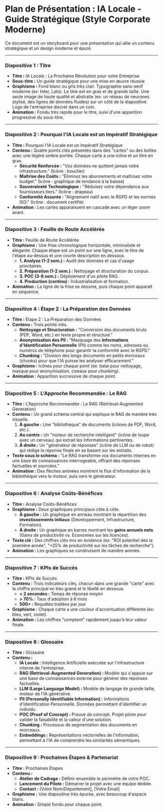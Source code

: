 # Plan de Présentation : IA Locale - Guide Stratégique (Style Corporate Moderne)

Ce document est un storyboard pour une présentation qui allie un contenu stratégique et un design moderne et épuré.

---

### Diapositive 1 : Titre

*   **Titre :** IA Locale : La Prochaine Révolution pour votre Entreprise
*   **Sous-titre :** Un guide stratégique pour une mise en œuvre réussie
*   **Graphisme :** Fond blanc ou gris très clair. Typographie sans-serif moderne (ex: Inter, Lato). Le titre est en gras et de grande taille. Une seule image de haute qualité et abstraite (ex: un réseau de neurones stylisé, des lignes de données fluides) sur un côté de la diapositive. Logo de l'entreprise discret dans un coin.
*   **Animation :** Fondu très rapide pour le titre, suivi d'une apparition progressive du sous-titre.

---

### Diapositive 2 : Pourquoi l'IA Locale est un Impératif Stratégique

*   **Titre :** Pourquoi l'IA Locale est un Impératif Stratégique
*   **Contenu :** Quatre points clés présentés dans des "cartes" ou des boîtes avec une légère ombre portée. Chaque carte a une icône et un titre en gras.
    *   **Sécurité Renforcée :** "Vos données ne quittent jamais votre infrastructure." (Icône : bouclier)
    *   **Maîtrise des Coûts :** "Éliminez les abonnements et maîtrisez votre budget." (Icône : graphique de tendance à la baisse)
    *   **Souveraineté Technologique :** "Réduisez votre dépendance aux fournisseurs tiers." (Icône : drapeau)
    *   **Conformité Assurée :** "Alignement natif avec le RGPD et les normes ISO." (Icône : document certifié)
*   **Animation :** Les cartes apparaissent en cascade avec un léger zoom avant.

---

### Diapositive 3 : Feuille de Route Accélérée

*   **Titre :** Feuille de Route Accélérée
*   **Graphisme :** Une frise chronologique horizontale, minimaliste et élégante. Chaque étape est un point sur une ligne, avec le titre de l'étape au-dessus et une courte description en dessous.
    *   **1. Analyse (1-2 sem.) :** Audit des données et cas d'usage prioritaires.
    *   **2. Préparation (1-2 sem.) :** Nettoyage et structuration du corpus.
    *   **3. POC (3-6 sem.) :** Déploiement d'un pilote RAG.
    *   **4. Production (continu) :** Industrialisation et formation.
*   **Animation :** La ligne de la frise se dessine, puis chaque point apparaît en séquence.

---

### Diapositive 4 : Étape 2 : La Préparation des Données

*   **Titre :** Étape 2 : La Préparation des Données
*   **Contenu :** Trois points clés.
    *   **Nettoyage et Structuration :** "Conversion des documents bruts (PDF, Word, etc.) en texte propre et structuré."
    *   **Anonymisation des PII :** "Masquage des **Informations d'Identification Personnelle** (PII) comme les noms, adresses ou numéros de téléphone pour garantir la conformité avec le RGPD."
    *   **Chunking :** "Division des longs documents en petits morceaux (chunks) pour que l'IA puisse les analyser efficacement."
*   **Graphisme :** Icônes pour chaque point (ex: balai pour nettoyage, masque pour anonymisation, ciseaux pour chunking).
*   **Animation :** Apparition successive de chaque point.

---

### Diapositive 5 : L'Approche Recommandée : Le RAG

*   **Titre :** L'Approche Recommandée : Le RAG (Retrieval-Augmented Generation)
*   **Contenu :** Un grand schéma central qui explique le RAG de manière très visuelle.
    1.  **À gauche :** Une "bibliothèque" de documents (icônes de PDF, Word, etc.).
    2.  **Au centre :** Un "moteur de recherche intelligent" (icône de loupe avec un cerveau) qui extrait les informations pertinentes.
    3.  **À droite :** Un "générateur de réponses" (icône de LLM ou de robot) qui rédige la réponse finale en se basant sur les extraits.
*   **Texte sous le schéma :** "Le RAG transforme vos documents internes en une base de connaissances interrogeable, offrant des réponses factuelles et sourcées."
*   **Animation :** Des flèches animées montrent le flux d'information de la bibliothèque vers le moteur, puis vers le générateur.

---

### Diapositive 6 : Analyse Coûts-Bénéfices

*   **Titre :** Analyse Coûts-Bénéfices
*   **Graphisme :** Deux graphiques principaux côte à côte.
    *   **À gauche :** Un graphique en anneau montrant la répartition des **investissements initiaux** (Développement, Infrastructure, Formation).
    *   **À droite :** Un graphique en barres montrant les **gains annuels nets** (Gains de productivité vs. Économies sur les licences).
*   **Texte clé :** Des chiffres clés mis en évidence (ex: "ROI potentiel dès la première année", "+25% de productivité sur les tâches de recherche").
*   **Animation :** Les graphiques se construisent de manière animée.

---

### Diapositive 7 : KPIs de Succès

*   **Titre :** KPIs de Succès
*   **Contenu :** Trois indicateurs clés, chacun dans une grande "carte" avec le chiffre principal en très grand et le libellé en dessous.
    *   **< 2 secondes :** Temps de réponse moyen
    *   **> 70% :** Taux d'adoption à 6 mois
    *   **500+ :** Requêtes traitées par jour
*   **Graphisme :** Chaque carte a une couleur d'accentuation différente (ex: bleu, vert, violet).
*   **Animation :** Les chiffres "comptent" rapidement jusqu'à leur valeur finale.

---

### Diapositive 8 : Glossaire

*   **Titre :** Glossaire
*   **Contenu :**
    *   **IA Locale :** Intelligence Artificielle exécutée sur l'infrastructure interne de l'entreprise.
    *   **RAG (Retrieval-Augmented Generation) :** Modèle qui s'appuie sur une base de connaissances externe pour générer des réponses factuelles.
    *   **LLM (Large Language Model) :** Modèle de langage de grande taille, moteur de l'IA générative.
    *   **PII (Personally Identifiable Information) :** Informations d'Identification Personnelle. Données permettant d'identifier un individu.
    *   **POC (Proof of Concept) :** Preuve de concept. Projet pilote pour valider la faisabilité et la valeur d'une solution.
    *   **Chunking :** Processus de segmentation des documents en morceaux.
    *   **Embeddings :** Représentations vectorielles de l'information, permettant à l'IA de comprendre les similarités sémantiques.

---

### Diapositive 9 : Prochaines Étapes & Partenariat

*   **Titre :** Prochaines Étapes
*   **Contenu :**
    *   **Atelier de Cadrage :** Définir ensemble le périmètre de votre POC.
    *   **Lancement du Pilote :** Démarrer le projet avec une équipe dédiée.
    *   **Contact :** [Votre Nom/Département], [Votre Email]
*   **Graphisme :** Une diapositive très épurée, avec beaucoup d'espace blanc.
*   **Animation :** Simple fondu pour chaque point.